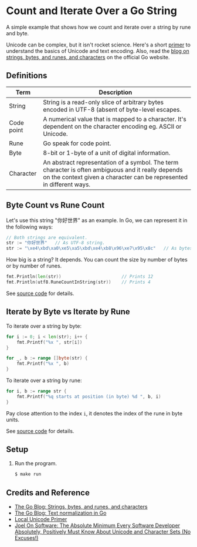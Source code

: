 # Count and Iterate Over a Go String

A simple example that shows how we count and iterate over a string by rune and byte.

Unicode can be complex, but it isn't rocket science. Here's a short [primer](../../docs/unicode.md) to understand the basics of Unicode and text encoding. Also, read the [blog on strings, bytes, and runes, and characters](https://blog.golang.org/strings) on the official Go website.

## Definitions

| Term       | Description                                                                                                                                                                |
|------------|----------------------------------------------------------------------------------------------------------------------------------------------------------------------------|
| String     | String is a read-only slice of arbitrary bytes encoded in UTF-8 (absent of byte-level escapes.                                                                             |
| Code point | A numerical value that is mapped to a character. It's dependent on the character encoding eg. ASCII or Unicode.                                                            |
| Rune       | Go speak for code point.                                                                                                                                                   |
| Byte       | 8-bit or 1-byte of a unit of digital information.                                                                                                                          |
| Character  | An abstract representation of a symbol. The term character is often ambiguous and it really depends on the context given a character can be represented in different ways. |

## Byte Count vs Rune Count

Let's use this string "你好世界" as an example. In Go, we can represent it in the following ways:

```go
// Both strings are equivalent.
str := "你好世界"   // As UTF-8 string.
str := "\xe4\xbd\xa0\xe5\xa5\xbd\xe4\xb8\x96\xe7\x95\x8c"   // As bytes using byte-level escapes.
```

How big is a string? It depends. You can count the size by number of bytes or by number of runes.

```go
fmt.Println(len(str))                       // Prints 12
fmt.Println(utf8.RuneCountInString(str))    // Prints 4
```

See [source code](main.go) for details.

## Iterate by Byte vs Iterate by Rune

To iterate over a string by byte:

```go
for i := 0; i < len(str); i++ {
	fmt.Printf("%x ", str[i])
}

for _, b := range []byte(str) {
	fmt.Printf("%x ", b)
}
```

To iterate over a string by rune:

```go
for i, b := range str {
	fmt.Printf("%q starts at position (in byte) %d ", b, i)
}
```

Pay close attention to the index `i`, it denotes the index of the rune in byte units.

See [source code](main.go) for details.

## Setup

1. Run the program.

   ```bash
   $ make run
   ```

## Credits and Reference

* [The Go Blog: Strings, bytes, and runes, and characters](https://blog.golang.org/strings)
* [The Go Blog: Text normalization in Go](https://blog.golang.org/normalization)
* [Local Unicode Primer](../../docs/unicode.md)
* [Joel On Software: The Absolute Minimum Every Software Developer Absolutely, Positively Must Know About Unicode and Character Sets (No Excuses!)](http://www.joelonsoftware.com/articles/Unicode.html)
